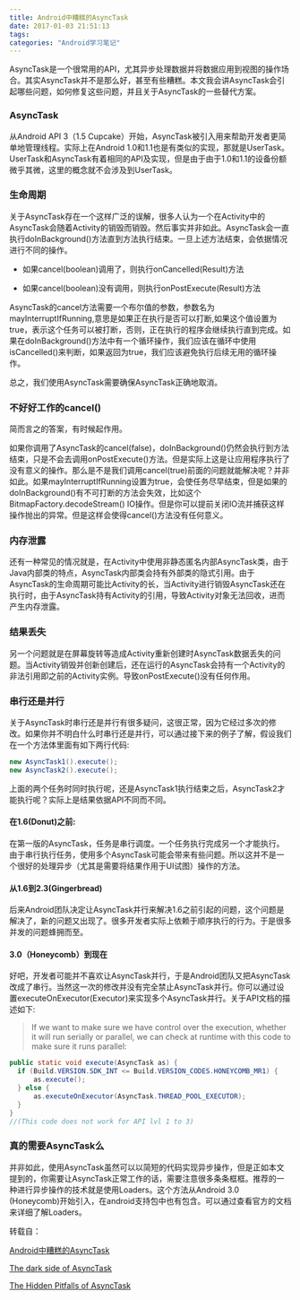 ```yaml
---
title: Android中糟糕的AsyncTask
date: 2017-01-03 21:51:13
tags:
categories: "Android学习笔记"
---
```


AsyncTask是一个很常用的API，尤其异步处理数据并将数据应用到视图的操作场合。其实AsyncTask并不是那么好，甚至有些糟糕。本文我会讲AsyncTask会引起哪些问题，如何修复这些问题，并且关于AsyncTask的一些替代方案。

### AsyncTask

从Android API 3（1.5 Cupcake）开始，AsyncTask被引入用来帮助开发者更简单地管理线程。实际上在Android 1.0和1.1也是有类似的实现，那就是UserTask。UserTask和AsyncTask有着相同的API及实现，但是由于由于1.0和1.1的设备份额微乎其微，这里的概念就不会涉及到UserTask。

### 生命周期

关于AsyncTask存在一个这样广泛的误解，很多人认为一个在Activity中的AsyncTask会随着Activity的销毁而销毁。然后事实并非如此。AsyncTask会一直执行doInBackground()方法直到方法执行结束。一旦上述方法结束，会依据情况进行不同的操作。

  * 如果cancel(boolean)调用了，则执行onCancelled(Result)方法

  * 如果cancel(boolean)没有调用，则执行onPostExecute(Result)方法

AsyncTask的cancel方法需要一个布尔值的参数，参数名为mayInterruptIfRunning,意思是如果正在执行是否可以打断,如果这个值设置为true，表示这个任务可以被打断，否则，正在执行的程序会继续执行直到完成。如果在doInBackground()方法中有一个循环操作，我们应该在循环中使用isCancelled()来判断，如果返回为true，我们应该避免执行后续无用的循环操作。

总之，我们使用AsyncTask需要确保AsyncTask正确地取消。

<!--more-->

### 不好好工作的cancel()

简而言之的答案，有时候起作用。

如果你调用了AsyncTask的cancel(false)，doInBackground()仍然会执行到方法结束，只是不会去调用onPostExecute()方法。但是实际上这是让应用程序执行了没有意义的操作。那么是不是我们调用cancel(true)前面的问题就能解决呢？并非如此。如果mayInterruptIfRunning设置为true，会使任务尽早结束，但是如果的doInBackground()有不可打断的方法会失效，比如这个BitmapFactory.decodeStream() IO操作。但是你可以提前关闭IO流并捕获这样操作抛出的异常。但是这样会使得cancel()方法没有任何意义。

### 内存泄露

还有一种常见的情况就是，在Activity中使用非静态匿名内部AsyncTask类，由于Java内部类的特点，AsyncTask内部类会持有外部类的隐式引用。由于AsyncTask的生命周期可能比Activity的长，当Activity进行销毁AsyncTask还在执行时，由于AsyncTask持有Activity的引用，导致Activity对象无法回收，进而产生内存泄露。

### 结果丢失

另一个问题就是在屏幕旋转等造成Activity重新创建时AsyncTask数据丢失的问题。当Activity销毁并创新创建后，还在运行的AsyncTask会持有一个Activity的非法引用即之前的Activity实例。导致onPostExecute()没有任何作用。

### 串行还是并行

关于AsyncTask时串行还是并行有很多疑问，这很正常，因为它经过多次的修改。如果你并不明白什么时串行还是并行，可以通过接下来的例子了解，假设我们在一个方法体里面有如下两行代码:

```java
new AsyncTask1().execute();
new AsyncTask2().execute();
```

上面的两个任务时同时执行呢，还是AsyncTask1执行结束之后，AsyncTask2才能执行呢？实际上是结果依据API不同而不同。

#### 在1.6(Donut)之前:

在第一版的AsyncTask，任务是串行调度。一个任务执行完成另一个才能执行。由于串行执行任务，使用多个AsyncTask可能会带来有些问题。所以这并不是一个很好的处理异步（尤其是需要将结果作用于UI试图）操作的方法。

#### 从1.6到2.3(Gingerbread)  

后来Android团队决定让AsyncTask并行来解决1.6之前引起的问题，这个问题是解决了，新的问题又出现了。很多开发者实际上依赖于顺序执行的行为。于是很多并发的问题蜂拥而至。

#### 3.0（Honeycomb）到现在

好吧，开发者可能并不喜欢让AsyncTask并行，于是Android团队又把AsyncTask改成了串行。当然这一次的修改并没有完全禁止AsyncTask并行。你可以通过设置executeOnExecutor(Executor)来实现多个AsyncTask并行。关于API文档的描述如下:

>If we want to make sure we have control over the execution, whether it will run serially or parallel, we can check at runtime with this code to make sure it runs parallel:

```java
public static void execute(AsyncTask as) {
  if (Build.VERSION.SDK_INT <= Build.VERSION_CODES.HONEYCOMB_MR1) {
      as.execute();
  } else {
      as.executeOnExecutor(AsyncTask.THREAD_POOL_EXECUTOR);
  }
}
//(This code does not work for API lvl 1 to 3)
```

### 真的需要AsyncTask么

并非如此，使用AsyncTask虽然可以以简短的代码实现异步操作，但是正如本文提到的，你需要让AsyncTask正常工作的话，需要注意很多条条框框。推荐的一种进行异步操作的技术就是使用Loaders。这个方法从Android 3.0 (Honeycomb)开始引入，在android支持包中也有包含。可以通过查看官方的文档来详细了解Loaders。

转载自：

[Android中糟糕的AsyncTask](http://droidyue.com/blog/2014/11/08/bad-smell-of-asynctask-in-android/)

[The dark side of AsyncTask](http://bon-app-etit.blogspot.hk/2013/04/the-dark-side-of-asynctask.html)

[The Hidden Pitfalls of AsyncTask](http://blog.danlew.net/2014/06/21/the-hidden-pitfalls-of-asynctask/)
